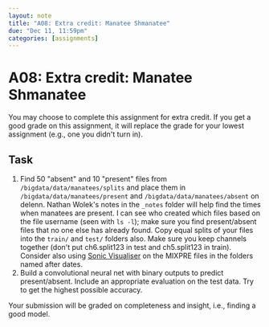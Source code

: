 ```yaml
---
layout: note
title: "A08: Extra credit: Manatee Shmanatee"
due: "Dec 11, 11:59pm"
categories: [assignments]
---
```


# A08: Extra credit: Manatee Shmanatee

You may choose to complete this assignment for extra credit. If you get a good grade on this assignment, it will replace the grade for your lowest assignment (e.g., one you didn't turn in).

## Task

1. Find 50 "absent" and 10 "present" files from `/bigdata/data/manatees/splits` and place them in `/bigdata/data/manatees/present` and `/bigdata/data/manatees/absent` on delenn. Nathan Wolek's notes in the `_notes` folder will help find the times when manatees are present. I can see who created which files based on the file username (seen with `ls -l`); make sure you find present/absent files that no one else has already found. Copy equal splits of your files into the `train/` and `test/` folders also. Make sure you keep channels together (don't put ch6.split123 in test and ch5.split123 in train). Consider also using [Sonic Visualiser](https://www.sonicvisualiser.org/) on the MIXPRE files in the folders named after dates.
2. Build a convolutional neural net with binary outputs to predict present/absent. Include an appropriate evaluation on the test data. Try to get the highest possible accuracy.

Your submission will be graded on completeness and insight, i.e., finding a good model.

